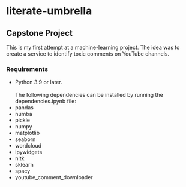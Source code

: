 # literate-umbrella
## Capstone Project
This is my first attempt at a machine-learning project. The idea was to create a service to identify toxic comments on YouTube channels.
### Requirements 
* Python 3.9 or later.<br/><br/>
The following dependencies can be installed by running the dependencies.ipynb file:
* pandas
* numba 
* pickle
* numpy
* matplotlib
* seaborn
* wordcloud
* ipywidgets
* nltk
* sklearn
* spacy
* youtube_comment_downloader

